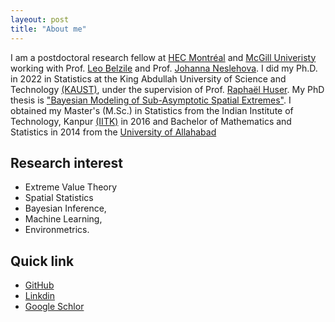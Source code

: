 ```yaml
---
layeout: post
title: "About me"
---
```


I am a postdoctoral research fellow at [HEC Montréal](https://www.hec.ca/en/) and [McGill Univeristy](https://www.mcgill.ca/) working with Prof. [Leo Belzile](https://lbelzile.bitbucket.io/) and Prof. [Johanna Neslehova](https://www.math.mcgill.ca/neslehova/). I did my Ph.D. in 2022 in Statistics at the King Abdullah University of Science and Technology [(KAUST)](https://www.kaust.edu.sa/en/), under the supervision of Prof. [Raphaël Huser](https://cemse.kaust.edu.sa/stat/people/person/raphael-huser). My PhD thesis is ["Bayesian Modeling of Sub-Asymptotic Spatial Extremes"](https://repository.kaust.edu.sa/handle/10754/676592). I obtained my Master's (M.Sc.) in Statistics from the Indian Institute of Technology, Kanpur [(IITK)](https://www.iitk.ac.in/) in 2016 and Bachelor of Mathematics and Statistics in 2014 from the [University of Allahabad](https://www.allduniv.ac.in/) 

## Research interest 
- Extreme Value Theory
- Spatial Statistics
- Bayesian Inference,
- Machine Learning,
- Environmetrics.

## Quick link 
- [GitHub]([github](https://github.com/yadavrishikesh)https://github.com/yadavrishikesh)
- [Linkdin](www.linkedin.com/in/rishikesh-yadav-69ab371b7)
- [Google Schlor](https://scholar.google.com/citations?user=_KNYGucAAAAJ&hl=en&oi=ao)
